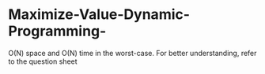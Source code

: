 # Maximize-Value-Dynamic-Programming-
O(N) space and O(N) time in the worst-case. For better understanding, refer to the question sheet
